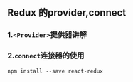 ## Redux  的provider,connect

### 1.`<Provider>`提供器讲解

### 2.`connect`连接器的使用

```
npm install --save react-redux
```

